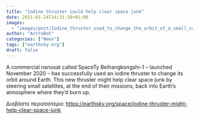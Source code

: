 ```yaml
---
title: "Iodine thruster could help clear space junk"
date: 2021-01-24T14:31:18+01:00
images:
  - "images/post/Iodine_thruster_used_to_change_the_orbit_of_a_small_satellite_for_the_first_time_ever_pillars-800x514.jpg"
author: "AstroBot"
categories: ["News"]
tags: ["earthsky.org"]
draft: false
---
```


A commercial nanosat called SpaceTy Beihangkongshi-1 – launched November 2020 – has successfully used an iodine thruster to change its orbit around Earth. This new thruster might help clear space junk by steering small satellites, at the end of their missions, back into Earth’s atmosphere where they’d burn up.

Διαβάστε περισσότερα: https://earthsky.org/space/iodine-thruster-might-help-clear-space-junk
